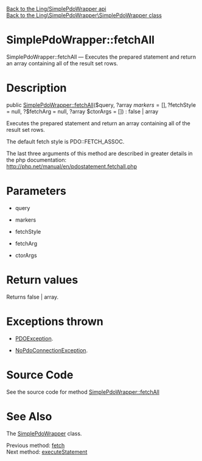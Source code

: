 [Back to the Ling/SimplePdoWrapper api](https://github.com/lingtalfi/SimplePdoWrapper/blob/master/doc/api/Ling/SimplePdoWrapper.md)<br>
[Back to the Ling\SimplePdoWrapper\SimplePdoWrapper class](https://github.com/lingtalfi/SimplePdoWrapper/blob/master/doc/api/Ling/SimplePdoWrapper/SimplePdoWrapper.md)


SimplePdoWrapper::fetchAll
================



SimplePdoWrapper::fetchAll — Executes the prepared statement and return an array containing all of the result set rows.




Description
================


public [SimplePdoWrapper::fetchAll](https://github.com/lingtalfi/SimplePdoWrapper/blob/master/doc/api/Ling/SimplePdoWrapper/SimplePdoWrapper/fetchAll.md)($query, ?array $markers = [], ?$fetchStyle = null, ?$fetchArg = null, ?array $ctorArgs = []) : false | array




Executes the prepared statement and return an array containing all of the result set rows.

The default fetch style is PDO::FETCH_ASSOC.

The last three arguments of this method are described in greater details in the php documentation:
http://php.net/manual/en/pdostatement.fetchall.php




Parameters
================


- query

    

- markers

    

- fetchStyle

    

- fetchArg

    

- ctorArgs

    


Return values
================

Returns false | array.


Exceptions thrown
================

- [PDOException](https://www.php.net/manual/en/class.pdoexception.php).&nbsp;

- [NoPdoConnectionException](https://github.com/lingtalfi/SimplePdoWrapper/blob/master/doc/api/Ling/SimplePdoWrapper/Exception/NoPdoConnectionException.md).&nbsp;







Source Code
===========
See the source code for method [SimplePdoWrapper::fetchAll](https://github.com/lingtalfi/SimplePdoWrapper/blob/master/SimplePdoWrapper.php#L288-L313)


See Also
================

The [SimplePdoWrapper](https://github.com/lingtalfi/SimplePdoWrapper/blob/master/doc/api/Ling/SimplePdoWrapper/SimplePdoWrapper.md) class.

Previous method: [fetch](https://github.com/lingtalfi/SimplePdoWrapper/blob/master/doc/api/Ling/SimplePdoWrapper/SimplePdoWrapper/fetch.md)<br>Next method: [executeStatement](https://github.com/lingtalfi/SimplePdoWrapper/blob/master/doc/api/Ling/SimplePdoWrapper/SimplePdoWrapper/executeStatement.md)<br>

